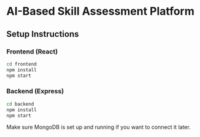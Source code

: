 # AI-Based Skill Assessment Platform

## Setup Instructions

### Frontend (React)
```bash
cd frontend
npm install
npm start
```

### Backend (Express)
```bash
cd backend
npm install
npm start
```

Make sure MongoDB is set up and running if you want to connect it later.
